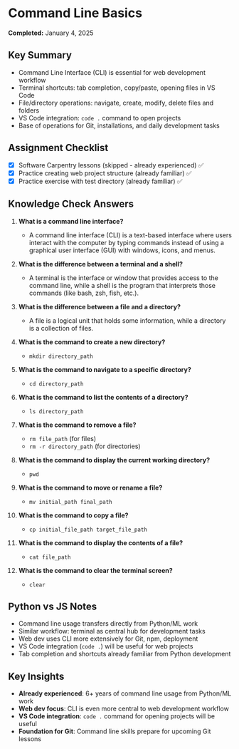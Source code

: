 # Command Line Basics

**Completed:** January 4, 2025

## Key Summary
- Command Line Interface (CLI) is essential for web development workflow
- Terminal shortcuts: tab completion, copy/paste, opening files in VS Code
- File/directory operations: navigate, create, modify, delete files and folders
- VS Code integration: `code .` command to open projects
- Base of operations for Git, installations, and daily development tasks

## Assignment Checklist
- [x] Software Carpentry lessons (skipped - already experienced) ✅
- [x] Practice creating web project structure (already familiar) ✅
- [x] Practice exercise with test directory (already familiar) ✅

## Knowledge Check Answers

1. **What is a command line interface?**
   - A command line interface (CLI) is a text-based interface where users interact with the computer by typing commands instead of using a graphical user interface (GUI) with windows, icons, and menus.

2. **What is the difference between a terminal and a shell?**
   - A terminal is the interface or window that provides access to the command line, while a shell is the program that interprets those commands (like bash, zsh, fish, etc.).

3. **What is the difference between a file and a directory?**
   - A file is a logical unit that holds some information, while a directory is a collection of files.

4. **What is the command to create a new directory?**
   - `mkdir directory_path`

5. **What is the command to navigate to a specific directory?**
   - `cd directory_path`

6. **What is the command to list the contents of a directory?**
   - `ls directory_path`

7. **What is the command to remove a file?**
   - `rm file_path` (for files)
   - `rm -r directory_path` (for directories)

8. **What is the command to display the current working directory?**
   - `pwd`

9. **What is the command to move or rename a file?**
   - `mv initial_path final_path`

10. **What is the command to copy a file?**
    - `cp initial_file_path target_file_path`

11. **What is the command to display the contents of a file?**
    - `cat file_path`

12. **What is the command to clear the terminal screen?**
    - `clear`

## Python vs JS Notes
- Command line usage transfers directly from Python/ML work
- Similar workflow: terminal as central hub for development tasks
- Web dev uses CLI more extensively for Git, npm, deployment
- VS Code integration (`code .`) will be useful for web projects
- Tab completion and shortcuts already familiar from Python development

## Key Insights
- **Already experienced**: 6+ years of command line usage from Python/ML work
- **Web dev focus**: CLI is even more central to web development workflow
- **VS Code integration**: `code .` command for opening projects will be useful
- **Foundation for Git**: Command line skills prepare for upcoming Git lessons
